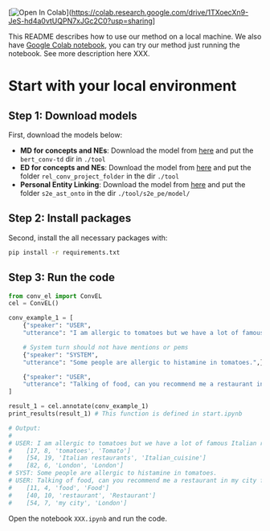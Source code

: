 [![Open In Colab](https://colab.research.google.com/assets/colab-badge.svg)](https://colab.research.google.com/drive/1TXoecXn9-JeS-hd4a0vtUQPN7xJGc2C0?usp=sharing]

<!-- <details>
<summary>test</summary>
test test
</details> -->

This README describes how to use our method on a local machine.
We also have [Google Colab notebook](https://colab.research.google.com/drive/1TXoecXn9-JeS-hd4a0vtUQPN7xJGc2C0?usp=sharing), you can try our method just running the notebook. See more description here XXX.

# Start with your local environment

## Step 1: Download models
First, download the models below:

- **MD for concepts and NEs**: Download the model from [here](http://gem.cs.ru.nl/rel_conv_project_folder.tar.gz) and put the `bert_conv-td` dir in `./tool`
- **ED for concepts and NEs**: Download the model from [here](https://drive.google.com/file/d/1OoC2XZp4uBy0eB_EIuIhEHdcLEry2LtU/view?usp=sharing) and put the folder ``rel_conv_project_folder`` in the dir `./tool`
- **Personal Entity Linking**: Download the model from [here](https://drive.google.com/file/d/1-jW8xkxh5GV-OuUBfMeT2Tk7tEzvH181/view?usp=sharing) and put the folder `s2e_ast_onto` in the dir `./tool/s2e_pe/model/`


## Step 2: Install packages
Second, install the all necessary packages with:
```sh
pip install -r requirements.txt
```

## Step 3: Run the code

```py
from conv_el import ConvEL
cel = ConvEL()

conv_example_1 = [
    {"speaker": "USER", 
    "utterance": "I am allergic to tomatoes but we have a lot of famous Italian restaurants here in London.",}, 

    # System turn should not have mentions or pems
    {"speaker": "SYSTEM", 
    "utterance": "Some people are allergic to histamine in tomatoes.",},

    {"speaker": "USER", 
    "utterance": "Talking of food, can you recommend me a restaurant in my city for our anniversary?",},
]

result_1 = cel.annotate(conv_example_1)
print_results(result_1) # This function is defined in start.ipynb

# Output:
# 
# USER: I am allergic to tomatoes but we have a lot of famous Italian restaurants here in London.
# 	 [17, 8, 'tomatoes', 'Tomato']
# 	 [54, 19, 'Italian restaurants', 'Italian_cuisine']
# 	 [82, 6, 'London', 'London']
# SYST: Some people are allergic to histamine in tomatoes.
# USER: Talking of food, can you recommend me a restaurant in my city for our anniversary?
# 	 [11, 4, 'food', 'Food']
# 	 [40, 10, 'restaurant', 'Restaurant']
# 	 [54, 7, 'my city', 'London']
```


Open the notebook `XXX.ipynb` and run the code.
